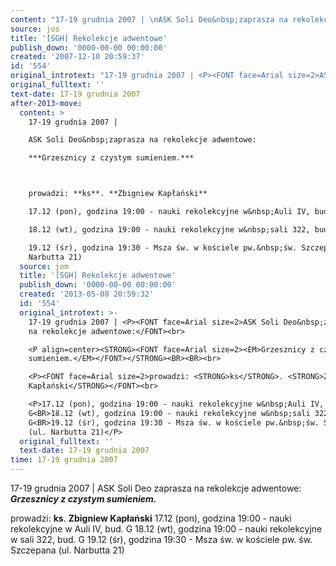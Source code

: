 ```yaml
---
content: "17-19 grudnia 2007 | \nASK Soli Deo&nbsp;zaprasza na rekolekcje adwentowe:\n***Grzesznicy z czystym sumieniem.***\n\n\nprowadzi: **ks**. **Zbigniew Kapłański**\n17.12 (pon), godzina 19:00 - nauki rekolekcyjne w&nbsp;Auli IV, bud. G\n18.12 (wt), godzina 19:00 - nauki rekolekcyjne w&nbsp;sali 322, bud. G\n19.12 (śr), godzina 19:30 - Msza św. w kościele pw.&nbsp;św. Szczepana (ul. Narbutta 21)\n\n\n<!--CONTENT FROM OLD SERVER (jos before 2013): 17-19 grudnia 2007 | \nASK Soli Deo&nbsp;zaprasza na rekolekcje adwentowe:\n\r\n\n***Grzesznicy z czystym sumieniem.***\n\r\n\nprowadzi: **ks**. **Zbigniew Kapłański**\n\r\n\n17.12 (pon), godzina 19:00 - nauki rekolekcyjne w&nbsp;Auli IV, bud. G\n18.12 (wt), godzina 19:00 - nauki rekolekcyjne w&nbsp;sali 322, bud. G\n19.12 (śr), godzina 19:30 - Msza św. w kościele pw.&nbsp;św. Szczepana (ul. Narbutta 21)\n\n-->"
source: jos
title: '[SGH] Rekolekcje adwentowe'
publish_down: '0000-00-00 00:00:00'
created: '2007-12-10 20:59:37'
id: '554'
original_introtext: "17-19 grudnia 2007 | <P><FONT face=Arial size=2>ASK Soli Deo&nbsp;zaprasza na rekolekcje adwentowe:</FONT><br>\r\n<P align=center><STRONG><FONT face=Arial size=2><EM>Grzesznicy z czystym sumieniem.</EM></FONT></STRONG><BR><BR><br>\r\n<P><FONT face=Arial size=2>prowadzi: <STRONG>ks</STRONG>. <STRONG>Zbigniew Kapłański</STRONG></FONT><br>\r\n<P>17.12 (pon), godzina 19:00 - nauki rekolekcyjne w&nbsp;Auli IV, bud. G<BR>18.12 (wt), godzina 19:00 - nauki rekolekcyjne w&nbsp;sali 322, bud. G<BR>19.12 (śr), godzina 19:30 - Msza św. w kościele pw.&nbsp;św. Szczepana (ul. Narbutta 21)</P>"
original_fulltext: ''
text-date: 17-19 grudnia 2007
after-2013-move:
  content: >
    17-19 grudnia 2007 | 

    ASK Soli Deo&nbsp;zaprasza na rekolekcje adwentowe:

    ***Grzesznicy z czystym sumieniem.***



    prowadzi: **ks**. **Zbigniew Kapłański**

    17.12 (pon), godzina 19:00 - nauki rekolekcyjne w&nbsp;Auli IV, bud. G

    18.12 (wt), godzina 19:00 - nauki rekolekcyjne w&nbsp;sali 322, bud. G

    19.12 (śr), godzina 19:30 - Msza św. w kościele pw.&nbsp;św. Szczepana (ul.
    Narbutta 21)
  source: jom
  title: '[SGH] Rekolekcje adwentowe'
  publish_down: '0000-00-00 00:00:00'
  created: '2013-05-08 20:59:32'
  id: '554'
  original_introtext: >-
    17-19 grudnia 2007 | <P><FONT face=Arial size=2>ASK Soli Deo&nbsp;zaprasza
    na rekolekcje adwentowe:</FONT><br>

    <P align=center><STRONG><FONT face=Arial size=2><EM>Grzesznicy z czystym
    sumieniem.</EM></FONT></STRONG><BR><BR><br>

    <P><FONT face=Arial size=2>prowadzi: <STRONG>ks</STRONG>. <STRONG>Zbigniew
    Kapłański</STRONG></FONT><br>

    <P>17.12 (pon), godzina 19:00 - nauki rekolekcyjne w&nbsp;Auli IV, bud.
    G<BR>18.12 (wt), godzina 19:00 - nauki rekolekcyjne w&nbsp;sali 322, bud.
    G<BR>19.12 (śr), godzina 19:30 - Msza św. w kościele pw.&nbsp;św. Szczepana
    (ul. Narbutta 21)</P>
  original_fulltext: ''
  text-date: 17-19 grudnia 2007
time: 17-19 grudnia 2007
---
```

17-19 grudnia 2007 | 
ASK Soli Deo&nbsp;zaprasza na rekolekcje adwentowe:
***Grzesznicy z czystym sumieniem.***


prowadzi: **ks**. **Zbigniew Kapłański**
17.12 (pon), godzina 19:00 - nauki rekolekcyjne w&nbsp;Auli IV, bud. G
18.12 (wt), godzina 19:00 - nauki rekolekcyjne w&nbsp;sali 322, bud. G
19.12 (śr), godzina 19:30 - Msza św. w kościele pw.&nbsp;św. Szczepana (ul. Narbutta 21)


<!--CONTENT FROM OLD SERVER (jos before 2013): 17-19 grudnia 2007 | 
ASK Soli Deo&nbsp;zaprasza na rekolekcje adwentowe:


***Grzesznicy z czystym sumieniem.***


prowadzi: **ks**. **Zbigniew Kapłański**


17.12 (pon), godzina 19:00 - nauki rekolekcyjne w&nbsp;Auli IV, bud. G
18.12 (wt), godzina 19:00 - nauki rekolekcyjne w&nbsp;sali 322, bud. G
19.12 (śr), godzina 19:30 - Msza św. w kościele pw.&nbsp;św. Szczepana (ul. Narbutta 21)

-->

<!--{{json:{"created_date":"2007-12-10 20:59:37","publish_down":"0000-00-00 00:00:00","id":"554"}}}-->